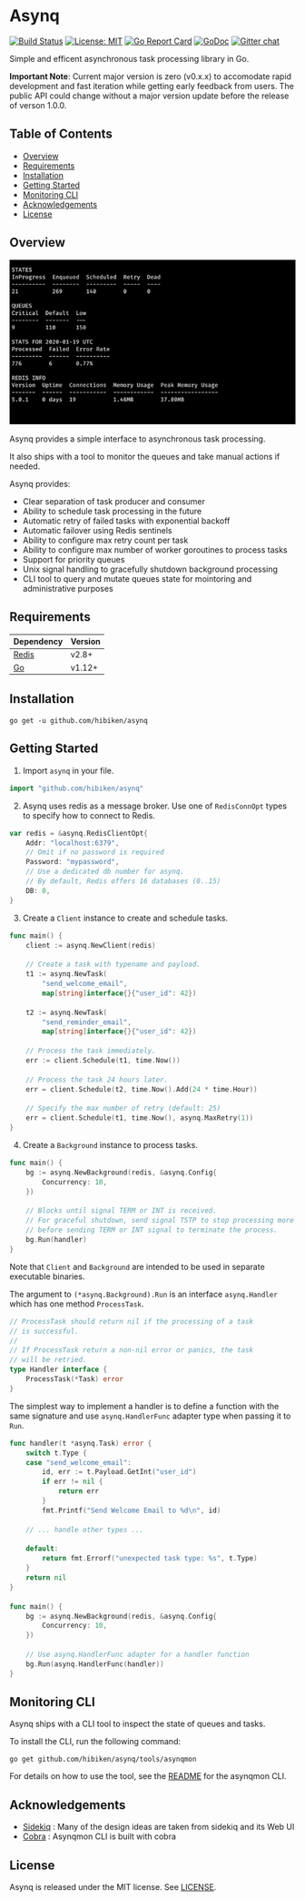 # Asynq

[![Build Status](https://travis-ci.com/hibiken/asynq.svg?token=paqzfpSkF4p23s5Ux39b&branch=master)](https://travis-ci.com/hibiken/asynq)&nbsp;[![License: MIT](https://img.shields.io/badge/license-MIT-green.svg)](https://opensource.org/licenses/MIT)&nbsp;[![Go Report Card](https://goreportcard.com/badge/github.com/hibiken/asynq)](https://goreportcard.com/report/github.com/hibiken/asynq)&nbsp;[![GoDoc](https://godoc.org/github.com/hibiken/asynq?status.svg)](https://godoc.org/github.com/hibiken/asynq)&nbsp;[![Gitter chat](https://badges.gitter.im/go-asynq/gitter.svg)](https://gitter.im/go-asynq/community)

Simple and efficent asynchronous task processing library in Go.

**Important Note**: Current major version is zero (v0.x.x) to accomodate rapid development and fast iteration while getting early feedback from users. The public API could change without a major version update before the release of verson 1.0.0.

## Table of Contents

- [Overview](#overview)
- [Requirements](#requirements)
- [Installation](#installation)
- [Getting Started](#getting-started)
- [Monitoring CLI](#monitoring-cli)
- [Acknowledgements](#acknowledgements)
- [License](#license)

## Overview

![Gif](/docs/assets/asynqmon_stats.gif)

Asynq provides a simple interface to asynchronous task processing.

It also ships with a tool to monitor the queues and take manual actions if needed.

Asynq provides:

- Clear separation of task producer and consumer
- Ability to schedule task processing in the future
- Automatic retry of failed tasks with exponential backoff
- Automatic failover using Redis sentinels
- Ability to configure max retry count per task
- Ability to configure max number of worker goroutines to process tasks
- Support for priority queues
- Unix signal handling to gracefully shutdown background processing
- CLI tool to query and mutate queues state for mointoring and administrative purposes

## Requirements

| Dependency                 | Version |
| -------------------------- | ------- |
| [Redis](https://redis.io/) | v2.8+   |
| [Go](https://golang.org/)  | v1.12+  |

## Installation

```
go get -u github.com/hibiken/asynq
```

## Getting Started

1. Import `asynq` in your file.

```go
import "github.com/hibiken/asynq"
```

2. Asynq uses redis as a message broker.
   Use one of `RedisConnOpt` types to specify how to connect to Redis.

```go
var redis = &asynq.RedisClientOpt{
    Addr: "localhost:6379",
    // Omit if no password is required
    Password: "mypassword",
    // Use a dedicated db number for asynq.
    // By default, Redis offers 16 databases (0..15)
    DB: 0,
}
```

3. Create a `Client` instance to create and schedule tasks.

```go
func main() {
    client := asynq.NewClient(redis)

    // Create a task with typename and payload.
    t1 := asynq.NewTask(
        "send_welcome_email",
        map[string]interface{}{"user_id": 42})

    t2 := asynq.NewTask(
        "send_reminder_email",
        map[string]interface{}{"user_id": 42})

    // Process the task immediately.
    err := client.Schedule(t1, time.Now())

    // Process the task 24 hours later.
    err = client.Schedule(t2, time.Now().Add(24 * time.Hour))

    // Specify the max number of retry (default: 25)
    err = client.Schedule(t1, time.Now(), asynq.MaxRetry(1))
}
```

4. Create a `Background` instance to process tasks.

```go
func main() {
    bg := asynq.NewBackground(redis, &asynq.Config{
        Concurrency: 10,
    })

    // Blocks until signal TERM or INT is received.
    // For graceful shutdown, send signal TSTP to stop processing more tasks
    // before sending TERM or INT signal to terminate the process.
    bg.Run(handler)
}
```

Note that `Client` and `Background` are intended to be used in separate executable binaries.

The argument to `(*asynq.Background).Run` is an interface `asynq.Handler` which has one method `ProcessTask`.

```go
// ProcessTask should return nil if the processing of a task
// is successful.
//
// If ProcessTask return a non-nil error or panics, the task
// will be retried.
type Handler interface {
    ProcessTask(*Task) error
}
```

The simplest way to implement a handler is to define a function with the same signature and use `asynq.HandlerFunc` adapter type when passing it to `Run`.

```go
func handler(t *asynq.Task) error {
    switch t.Type {
    case "send_welcome_email":
        id, err := t.Payload.GetInt("user_id")
        if err != nil {
            return err
        }
        fmt.Printf("Send Welcome Email to %d\n", id)

    // ... handle other types ...

    default:
        return fmt.Errorf("unexpected task type: %s", t.Type)
    }
    return nil
}

func main() {
    bg := asynq.NewBackground(redis, &asynq.Config{
        Concurrency: 10,
    })

    // Use asynq.HandlerFunc adapter for a handler function
    bg.Run(asynq.HandlerFunc(handler))
}
```

## Monitoring CLI

Asynq ships with a CLI tool to inspect the state of queues and tasks.

To install the CLI, run the following command:

    go get github.com/hibiken/asynq/tools/asynqmon

For details on how to use the tool, see the [README](/tools/asynqmon/README.md) for the asynqmon CLI.

## Acknowledgements

- [Sidekiq](https://github.com/mperham/sidekiq) : Many of the design ideas are taken from sidekiq and its Web UI
- [Cobra](https://github.com/spf13/cobra) : Asynqmon CLI is built with cobra

## License

Asynq is released under the MIT license. See [LICENSE](https://github.com/hibiken/asynq/blob/master/LICENSE).
